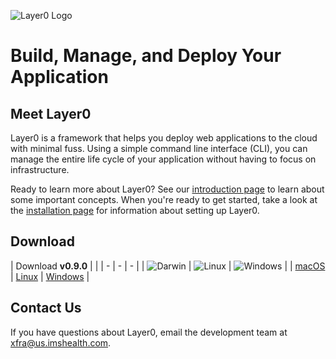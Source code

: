 ![Layer0 Logo](/static/logo_rs.png)

# Build, Manage, and Deploy Your Application

## Meet Layer0
Layer0 is a framework that helps you deploy web applications to the cloud with minimal fuss. Using a simple command line interface (CLI), you can manage the entire life cycle of your application without having to focus on infrastructure.

Ready to learn more about Layer0? See our [introduction page](intro.md) to learn about some important concepts. When you're ready to get started, take a look at the [installation page](setup/install.md) for information about setting up Layer0.

## Download
| Download **v0.9.0** | | 
| - | - | - |
| ![Darwin](/static/icon_darwin.png) | ![Linux](/static/icon_linux.png)  | ![Windows](/static/icon_windows.png) |
| [macOS](https://s3.amazonaws.com/xfra-layer0/release/v0.9.0/layer0_v0.9.0_darwin.zip) | [Linux](https://s3.amazonaws.com/xfra-layer0/release/v0.9.0/layer0_v0.9.0_linux.zip) | [Windows](https://s3.amazonaws.com/xfra-layer0/release/v0.9.0/layer0_v0.9.0_windows.zip) |

## Contact Us

If you have questions about Layer0, email the development team at [xfra@us.imshealth.com](mailto:xfra@us.imshealth.com).
